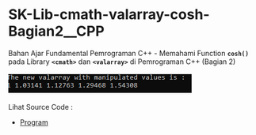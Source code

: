 # SK-Lib-cmath-valarray-cosh-Bagian2__CPP
Bahan Ajar Fundamental Pemrograman C++ - Memahami Function <code><b>cosh()</b></code> pada Library <code><b>&lt;cmath></b></code> dan <code><b>&lt;valarray></b></code> di Pemrograman C++ (Bagian 2)<br><br>
<img src="https://github.com/RizkyKhapidsyah/SK-Lib-cmath-valarray-cosh-Bagian2__CPP/blob/master/SK-Lib-cmath-valarray-cosh-Bagian2__CPP/result/001.PNG"><br><br>
Lihat Source Code : <br>
- <a href="https://github.com/RizkyKhapidsyah/SK-Lib-cmath-valarray-cosh-Bagian2__CPP/blob/master/SK-Lib-cmath-valarray-cosh-Bagian2__CPP/Source.cpp">Program</a>
